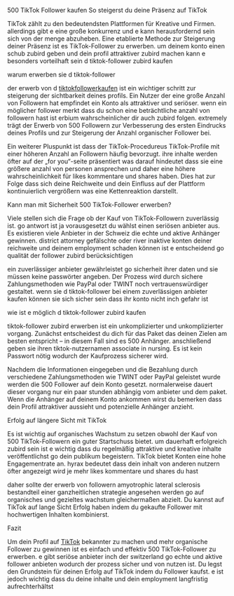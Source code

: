 500 TikTok Follower kaufen So steigerst du deine Präsenz auf TikTok

TikTok zählt zu den bedeutendsten Plattformen für Kreative und Firmen. allerdings gibt e eine große konkurrenz und e kann herausfordernd sein sich von der menge abzuheben. Eine etablierte Methode zur Steigerung deiner Präsenz ist es TikTok-Follower zu erwerben. um deinem konto einen schub zubird geben und dein profil attraktiver zubird machen kann e besonders vorteilhaft sein d tiktok-follower zubird kaufen

warum erwerben sie d tiktok-follower

der erwerb von d <a href="https://tiktokfollowerkaufen.ch/">tiktokfollowerkaufen</a> ist ein wichtiger schritt zur steigerung der sichtbarkeit deines profils. Ein Nutzer der eine große Anzahl von Followern hat empfindet ein Konto als attraktiver und seriöser. wenn ein möglicher follower merkt dass du schon eine beträchtliche anzahl von followern hast ist erbium wahrscheinlicher dir auch zubird folgen. extremely trägt der Erwerb von 500 Followern zur Verbesserung des ersten Eindrucks deines Profils und zur Steigerung der Anzahl organischer Follower bei.



Ein weiterer Pluspunkt ist dass der TikTok-Procedureus TikTok-Profile mit einer höheren Anzahl an Followern häufig bevorzugt. ihre inhalte werden öfter auf der „for you“-seite präsentiert was darauf hindeutet dass sie eine größere anzahl von personen ansprechen und daher eine höhere wahrscheinlichkeit für likes kommentare und shares haben. Dies hat zur Folge dass sich deine Reichweite und dein Einfluss auf der Plattform kontinuierlich vergrößern was eine Kettenreaktion darstellt.



Kann man mit Sicherheit 500 TikTok-Follower erwerben?



Viele stellen sich die Frage ob der Kauf von TikTok-Followern zuverlässig ist. go antwort ist ja vorausgesetzt du wählst einen seriösen anbieter aus. Es existieren viele Anbieter in der Schweiz die echte und aktive Anhänger gewinnen. district attorney gefälschte oder river inaktive konten deiner reichweite und deinem employment schaden können ist e entscheidend go qualität der follower zubird berücksichtigen



ein zuverlässiger anbieter gewährleistet go sicherheit ihrer daten und sie müssen keine passwörter angeben. Der Prozess wird durch sichere Zahlungsmethoden wie PayPal oder TWINT noch vertrauenswürdiger gestaltet. wenn sie d tiktok-follower bei einem zuverlässigen anbieter kaufen können sie sich sicher sein dass ihr konto nicht inch gefahr ist



wie ist e möglich d tiktok-follower zubird kaufen



tiktok-follower zubird erwerben ist ein unkomplizierter und unkomplizierter vorgang. Zunächst entscheidest du dich für das Paket das deinen Zielen am besten entspricht – in diesem Fall sind es 500 Anhänger. anschließend geben sie ihren tiktok-nutzernamen associate in nursing. Es ist kein Passwort nötig wodurch der Kaufprozess sicherer wird.



Nachdem die Informationen eingegeben und die Bezahlung durch verschiedene Zahlungsmethoden wie TWINT oder PayPal geleistet wurde werden die 500 Follower auf dein Konto gesetzt. normalerweise dauert dieser vorgang nur ein paar stunden abhängig vom anbieter und dem paket. Wenn die Anhänger auf deinem Konto ankommen wirst du bemerken dass dein Profil attraktiver aussieht und potenzielle Anhänger anzieht.



Erfolg auf längere Sicht mit TikTok



Es ist wichtig auf organisches Wachstum zu setzen obwohl der Kauf von 500 TikTok-Followern ein guter Startschuss bietet. um dauerhaft erfolgreich zubird sein ist e wichtig dass du regelmäßig attraktive und kreative inhalte veröffentlichst go dein publikum begeistern. TikTok bietet Konten eine hohe Engagementrate an. hyrax bedeutet dass dein inhalt von anderen nutzern öfter angezeigt wird je mehr likes kommentare und shares du hast



daher sollte der erwerb von followern amyotrophic lateral sclerosis bestandteil einer ganzheitlichen strategie angesehen werden go auf organisches und gezieltes wachstum gleichermaßen abzielt. Du kannst auf TikTok auf lange Sicht Erfolg haben indem du gekaufte Follower mit hochwertigen Inhalten kombinierst.



Fazit



Um dein Profil auf <a href="https://ch.trustpilot.com/review/tiktokfollowerkaufen.ch">TikTok</a> bekannter zu machen und mehr organische Follower zu gewinnen ist es einfach und effektiv 500 TikTok-Follower zu erwerben. e gibt seriöse anbieter inch der switzerland go echte und aktive follower anbieten wodurch der prozess sicher und von nutzen ist. Du legst den Grundstein für deinen Erfolg auf TikTok indem du Follower kaufst. e ist jedoch wichtig dass du deine inhalte und dein employment langfristig aufrechterhältst


